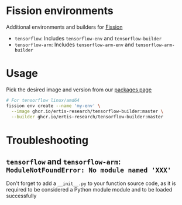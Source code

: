 # Fission environments

Additional environments and builders for [Fission](https://fission.io)

- `tensorflow`: Includes `tensorflow-env` and `tensorflow-builder`
- `tensorflow-arm`: Includes `tensorflow-arm-env` and `tensorflow-arm-builder`

# Usage

Pick the desired image and version from our
[packages page](https://github.com/ertis-research/fission-environments/packages)

```sh
# For tensorflow linux/amd64
fission env create --name 'my-env' \
  --image ghcr.io/ertis-research/tensorflow-builder:master \
  --builder ghcr.io/ertis-research/tensorflow-builder:master
```

# Troubleshooting

## `tensorflow` and `tensorflow-arm`: `ModuleNotFoundError: No module named 'XXX'`

Don't forget to add a `__init__.py` to your function source code, as it is
required to be considered a Python module module and to be loaded successfully
